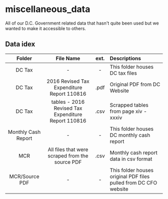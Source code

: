 # miscellaneous_data
All of our D.C. Government related data that hasn't quite been used but we wanted to make it accessible to others.

## Data idex
|Folder|                     File Name                     |ext.|            Descriptions             |
|:----:|:-------------------------------------------------:|:--:|:------------------------------------|
|DC Tax|                         -                         |  - |This folder houses DC tax files  |
|DC Tax|2016 Revised Tax Expenditure Report 110816         |.pdf|Original PDF from DC Website         |
|DC Tax|tables - 2016 Revised Tax Expenditure Report 110816|.csv|Scrapped tables from page xiv - xxxiv|
|Monthly Cash Report|                         -            |  - |This folder houses DC monthly cash report |
|MCR|All files that were scraped from the source PDF       |.csv|Monthly cash report data in csv format      |
|MCR/Source PDF| -                                         | -  |This folder houses original PDF files pulled from DC CFO website|
